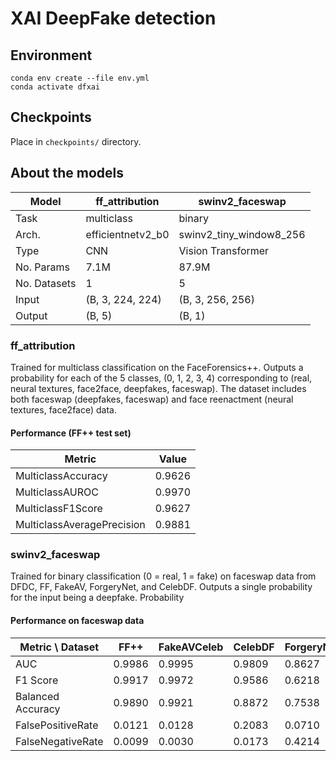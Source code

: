 # XAI DeepFake detection

## Environment
```
conda env create --file env.yml 
conda activate dfxai
```

## Checkpoints
Place in `checkpoints/` directory.

## About the models 
| Model | ff_attribution | swinv2_faceswap |
| --- | --- | --- |
| Task | multiclass | binary |
| Arch. | efficientnetv2_b0 | swinv2_tiny_window8_256 |
| Type | CNN | Vision Transformer |
| No. Params | 7.1M | 87.9M |
| No. Datasets | 1 | 5 |
| Input | (B, 3, 224, 224) | (B, 3, 256, 256) |
| Output | (B, 5) | (B, 1) |

### ff_attribution
Trained for multiclass classification on the FaceForensics++. Outputs a probability for each of the 5 classes, (0, 1, 2, 3, 4) corresponding to (real, neural textures, face2face, deepfakes, faceswap). The dataset includes both faceswap (deepfakes, faceswap) and face reenactment (neural textures, face2face) data.

#### Performance (FF++ test set)
| Metric | Value |
| --- | --- |
| MulticlassAccuracy | 0.9626 |
| MulticlassAUROC | 0.9970 |
| MulticlassF1Score | 0.9627 |
| MulticlassAveragePrecision | 0.9881 |

### swinv2_faceswap
Trained for binary classification (0 = real, 1 = fake) on faceswap data from DFDC, FF, FakeAV, ForgeryNet, and CelebDF. Outputs a single probability for the input being a deepfake. Probability 

#### Performance on faceswap data

| Metric \ Dataset | FF++ | FakeAVCeleb | CelebDF | ForgeryNet | DFDC | WildDeepFake | Avg. |
| --- | --- | --- | --- | --- | --- | --- | --- |
| AUC | 0.9986 | 0.9995 | 0.9809 | 0.8627 | 0.8860 | 0.8556 | 0.9305 |
| F1 Score | 0.9917 | 0.9972 | 0.9586 | 0.6218 | 0.8860 | 0.8205 | 0.8793 |
| Balanced Accuracy | 0.9890 | 0.9921 | 0.8872 | 0.7538 | 0.7751 | 0.7355 | 0.8554 |
| FalsePositiveRate | 0.0121 | 0.0128 | 0.2083 | 0.0710 | 0.3065 | 0.3697 | 0.1634 |
| FalseNegativeRate | 0.0099 | 0.0030 | 0.0173 | 0.4214 | 0.1432 | 0.1593 | 0.1257 |
